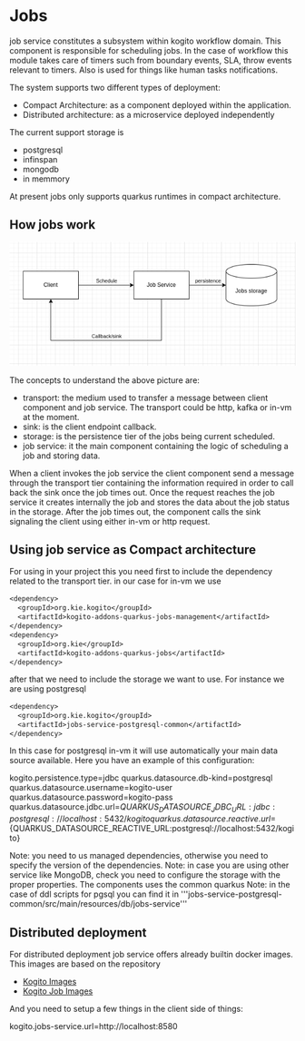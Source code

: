 
# Jobs

job service constitutes a subsystem within kogito workflow domain. This component is responsible for scheduling jobs. In the case of workflow this module takes care of timers such from boundary events, SLA, throw events relevant to timers. Also is used for things like human tasks notifications.

The system supports two different types of deployment:

*   Compact Architecture: as a component deployed within the application.
*   Distributed architecture: as a microservice deployed independently

The current support storage is

*   postgresql
*   infinspan
*   mongodb
*   in memmory

At present jobs only supports quarkus runtimes in compact architecture.

## How jobs work

![job service](docs/job_service.png "Job Service") 

The concepts to understand the above picture are:
*   transport: the medium used to transfer a message between client component and job service. The transport could be http, kafka or in-vm at the moment.
*   sink: is the client endpoint callback.
*   storage: is the persistence tier of the jobs being current scheduled.
*   job service: it the main component containing the logic of scheduling a job and storing data.

When a client invokes the job service the client component send a message through the transport tier containing the information required in order to call back the sink once the job times out.
Once the request reaches the job service it creates internally the job and stores the data about the job status in the storage.
After the job times out, the component calls the sink signaling the client using either in-vm or http request.

## Using job service as Compact architecture

For using in your project this you need first to include the dependency related to the transport tier. in our case for in-vm we use 

	
    <dependency>
      <groupId>org.kie.kogito</groupId>
      <artifactId>kogito-addons-quarkus-jobs-management</artifactId>
    </dependency>
    <dependency>
      <groupId>org.kie</groupId>
      <artifactId>kogito-addons-quarkus-jobs</artifactId>
    </dependency>

	

after that we need to include the storage we want to use. For instance we are using postgresql

	

    <dependency>
      <groupId>org.kie.kogito</groupId>
      <artifactId>jobs-service-postgresql-common</artifactId>
    </dependency>

	
In this case for postgresql in-vm it will use automatically your main data source available.
Here you have an example of this configuration:


	
	
kogito.persistence.type=jdbc
quarkus.datasource.db-kind=postgresql
quarkus.datasource.username=kogito-user
quarkus.datasource.password=kogito-pass
quarkus.datasource.jdbc.url=${QUARKUS_DATASOURCE_JDBC_URL:jdbc:postgresql://localhost:5432/kogito}
quarkus.datasource.reactive.url=${QUARKUS_DATASOURCE_REACTIVE_URL:postgresql://localhost:5432/kogito}

	

Note: you need to us managed dependencies, otherwise you need to specify the version of the dependencies.
Note: in case you are using other service like MongoDB, check you need to configure the storage with the proper properties. The components uses the common quarkus 
Note: in the case of ddl scripts for pgsql you can find it in '''jobs-service-postgresql-common/src/main/resources/db/jobs-service'''

## Distributed deployment

For distributed deployment job service offers already builtin docker images. This images are based on the repository


*   [Kogito Images](https://github.com/apache/incubator-kie-kogito-images)
*   [Kogito Job Images](https://github.com/apache/incubator-kie-kogito-images?tab=readme-ov-file#kogito-jobs-service-component-images)

And you need to setup a few things in the client side of things:

	

kogito.jobs-service.url=http://localhost:8580


	


